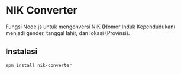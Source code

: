 # NIK Converter

Fungsi Node.js untuk mengonversi NIK (Nomor Induk Kependudukan) menjadi gender, tanggal lahir, dan lokasi (Provinsi).

## Instalasi
```bash
npm install nik-converter

